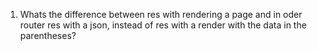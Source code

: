 1) Whats the difference between res with rendering a page and in oder router res with a json, instead of res with a render with the data in the parentheses?


